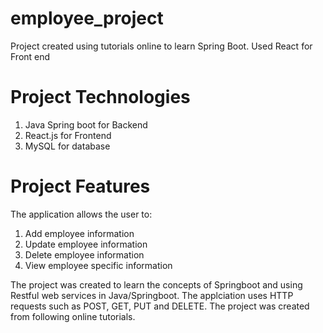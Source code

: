 # employee_project
Project created using tutorials online to learn Spring Boot. Used React for Front end

# Project Technologies 
1. Java Spring boot for Backend
2. React.js for Frontend
3. MySQL for database 

# Project Features
The application allows the user to:
1. Add employee information 
2. Update employee information
3. Delete employee information 
4. View employee specific information

The project was created to learn the concepts of Springboot and using Restful web services in Java/Springboot. The applciation uses HTTP requests such as POST, GET, PUT and DELETE. 
The project was created from following online tutorials. 
